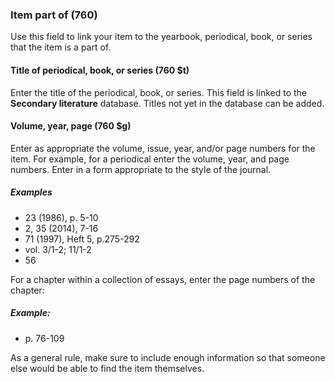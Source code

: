 ### Item part of (760)

Use this field to link your item to the yearbook, periodical, book, or series that the item is a part of.

#### Title of periodical, book, or series (760 $t)

Enter the title of the periodical, book, or series. This field is linked to the **Secondary literature** database.
Titles not yet in the database can be added.

#### Volume, year, page (760 $g)

Enter as appropriate the volume, issue, year, and/or page numbers for the item. For example, for a periodical enter the
volume, year, and page numbers. Enter in a form appropriate to the style of the journal.

##### Examples

- 23 (1986), p. 5-10
- 2, 35 (2014), 7-16
- 71 (1997), Heft 5, p.275-292
- vol. 3/1-2; 11/1-2
- 56

For a chapter within a collection of essays, enter the page numbers of the chapter:  

##### Example:

- p. 76-109

As a general rule, make sure to include enough information so that someone else would be able to find the item
themselves.
